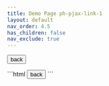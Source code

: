```yaml
---
title: Demo Page ph-pjax-link-1
layout: default
nav_order: 4.5
has_children: false
nav_exclude: true
---
```




<div class="code-example" markdown="1">

<button type="button" name="button" class="btn" ph-pjax-link="../../">back</button>

</div>
```html
<button type="button" name="button" class="btn" ph-pjax-link="../../">back</button>
```